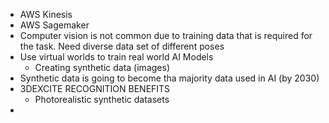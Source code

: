 - AWS Kinesis 
- AWS Sagemaker
- Computer vision is not common due to training data that is required for the task. Need diverse data set of different poses
- Use virtual worlds to train real world AI Models
  - Creating synthetic data (images)
- Synthetic data is going to become tha majority data used in AI (by 2030)
- 3DEXCITE RECOGNITION BENEFITS
  - Photorealistic synthetic datasets
- 